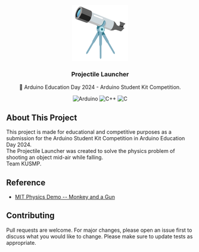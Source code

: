<p align="center">
  <a href="https://github.com/seannachapat">
    <img src="img/telescope.svg" width="150" height="150">
  </a>
  <h3 align="center">Projectile Launcher</h3>
  <p align="center">🔭 Arduino Education Day 2024 - Arduino Student Kit Competition.<p/>
  <p align="center">
    <img src="https://img.shields.io/badge/-Arduino-00979D?style=for-the-badge&logo=Arduino&logoColor=white" alt="Arduino">
    <img src="https://img.shields.io/badge/c++-%2300599C.svg?style=for-the-badge&logo=c%2B%2B&logoColor=white" alt="C++"> 
    <img src="https://img.shields.io/badge/c-%2300599C.svg?style=for-the-badge&logo=c&logoColor=white" alt="C">
  </p>
</p>

## About This Project
This project is made for educational and competitive purposes as a submission for the Arduino Student Kit Competition in Arduino Education Day 2024.<br/>
The Projectile Launcher was created to solve the physics problem of shooting an object mid-air while falling.<br/>
Team KUSMP.

## Reference
- [MIT Physics Demo -- Monkey and a Gun](https://www.youtube.com/watch?v=cxvsHNRXLjw&pp=ygUUbWl0IG1vbmtleSBhbmQgYSBndW4%3D)

## Contributing
Pull requests are welcome. For major changes, please open an issue first to discuss what you would like to change.
Please make sure to update tests as appropriate.

